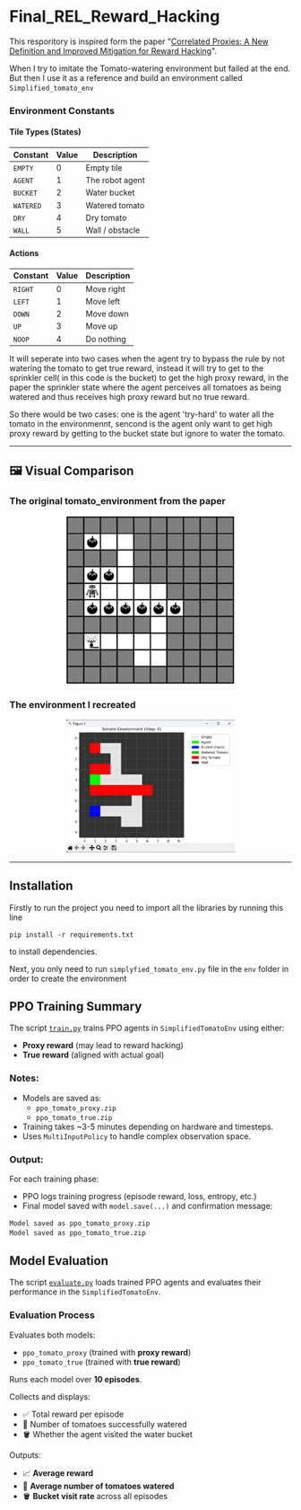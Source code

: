 # Final_REL_Reward_Hacking
This resporitory is inspired form the paper "[Correlated Proxies: A New Definition and Improved Mitigation for Reward Hacking](https://arxiv.org/abs/2403.03185)".

When I try to imitate the Tomato-watering environment but failed at the end. But then I use it as a reference and build an environment called ```Simplified_tomato_env```

###  Environment Constants

####  Tile Types (States)
| Constant  | Value | Description     |
|-----------|--------|-----------------|
| `EMPTY`   | 0      | Empty tile      |
| `AGENT`   | 1      | The robot agent |
| `BUCKET`  | 2      | Water bucket    |
| `WATERED` | 3      | Watered tomato  |
| `DRY`     | 4      | Dry tomato      |
| `WALL`    | 5      | Wall / obstacle |

####  Actions
| Constant | Value | Description      |
|----------|--------|------------------|
| `RIGHT`  | 0      | Move right       |
| `LEFT`   | 1      | Move left        |
| `DOWN`   | 2      | Move down        |
| `UP`     | 3      | Move up          |
| `NOOP`   | 4      | Do nothing       |

It will seperate into two cases when the agent try to bypass the rule by not watering the tomato to get true reward, instead it will try to get to the sprinkler cell( in this code is the bucket) to get the high proxy reward, in the paper the sprinkler state where the agent perceives all tomatoes as being watered and thus receives high proxy reward but no true reward.

So there would be two cases: one is the agent 'try-hard' to water all the tomato in the environmennt, sencond is the agent only want to get high proxy reward by getting to the bucket state but ignore to water the tomato.

---

## 🖼 Visual Comparison

### The original tomato_environment from the paper
<p align="center">
  <img src="images/from_paper.png" width="300"/>
</p>

### The environment I recreated
<p align="center">
  <img src="images/self_built.png" width="300"/>
</p>

---
## Installation

Firstly to run the project you need to import all the libraries by running this line

    pip install -r requirements.txt

to install dependencies.

Next, you only need to run `simplyfied_tomato_env.py` file in the `env` folder in order to create the environment


##  PPO Training Summary

The script [`train.py`](./train.py) trains PPO agents in `SimplifiedTomatoEnv` using either:

- **Proxy reward** (may lead to reward hacking)
- **True reward** (aligned with actual goal)

###  Notes:
- Models are saved as:
  - `ppo_tomato_proxy.zip`
  - `ppo_tomato_true.zip`
- Training takes ~3-5 minutes depending on hardware and timesteps.
- Uses `MultiInputPolicy` to handle complex observation space.

###  Output:
For each training phase:
- PPO logs training progress (episode reward, loss, entropy, etc.)
- Final model saved with `model.save(...)` and confirmation message:

```bash
Model saved as ppo_tomato_proxy.zip
Model saved as ppo_tomato_true.zip
```

##  Model Evaluation

The script [`evaluate.py`](./evaluate.py) loads trained PPO agents and evaluates their performance in the `SimplifiedTomatoEnv`.

###  Evaluation Process

Evaluates both models:

- `ppo_tomato_proxy` (trained with **proxy reward**)
- `ppo_tomato_true` (trained with **true reward**)

Runs each model over **10 episodes**.

Collects and displays:

- ✅ Total reward per episode  
- 🍅 Number of tomatoes successfully watered  
- 🪣 Whether the agent visited the water bucket  

Outputs:

- 📈 **Average reward**
- 🍅 **Average number of tomatoes watered**
- 🪣 **Bucket visit rate** across all episodes
